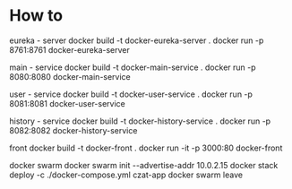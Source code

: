 # How to
eureka - server
docker build -t docker-eureka-server .
docker run -p 8761:8761 docker-eureka-server

main - service
docker build -t docker-main-service .
docker run -p 8080:8080 docker-main-service

user - service
docker build -t docker-user-service .
docker run -p 8081:8081 docker-user-service

history - service
docker build -t docker-history-service .
docker run -p 8082:8082 docker-history-service

front
docker build -t docker-front .
docker run -it -p 3000:80 docker-front

docker swarm
docker swarm init --advertise-addr 10.0.2.15
docker stack deploy -c ./docker-compose.yml czat-app
docker swarm leave